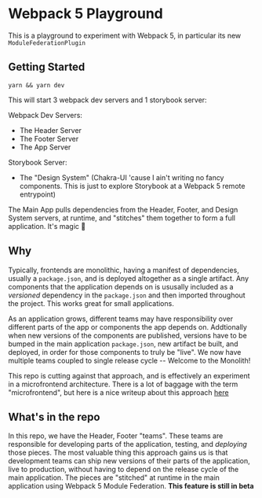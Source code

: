 # Webpack 5 Playground

This is a playground to experiment with Webpack 5, in particular its new `ModuleFederationPlugin`

## Getting Started

`yarn && yarn dev`

This will start 3 webpack dev servers and 1 storybook server:

Webpack Dev Servers:

- The Header Server
- The Footer Server
- The App Server

Storybook Server:

- The "Design System" (Chakra-UI 'cause I ain't writing no fancy components. This is just to explore Storybook at a Webpack 5 remote entrypoint)

The Main App pulls dependencies from the Header, Footer, and Design System servers, at runtime, and "stitches" them together to form a full application. It's magic 🌟

## Why

Typically, frontends are monolithic, having a manifest of dependencies, usually a `package.json`, and is deployed altogether as a single artifact. Any components that the application depends on is ususally included as a _versioned_ dependency in the `package.json` and then imported throughout the project. This works great for small applications.

As an application grows, different teams may have responsibility over different parts of the app or components the app depends on. Addtionally when new versions of the components are published, versions have to be bumped in the main application `package.json`, new artifact be built, and deployed, in order for those components to truly be "live". We now have multiple teams coupled to single release cycle -- Welcome to the Monolith!

This repo is cutting against that approach, and is effectively an experiment in a microfrontend architecture. There is a lot of baggage with the term "microfrontend", but here is a nice writeup about this approach [here](https://martinfowler.com/articles/micro-frontends.html)

## What's in the repo

In this repo, we have the Header, Footer "teams". These teams are responsible for developing parts of the application, testing, and _deploying_ those pieces. The most valuable thing this approach gains us is that development teams can ship new versions of their parts of the application, live to production, without having to depend on the release cycle of the main application. The pieces are "stitched" at runtime in the main application using Webpack 5 Module Federation. **This feature is still in beta**
